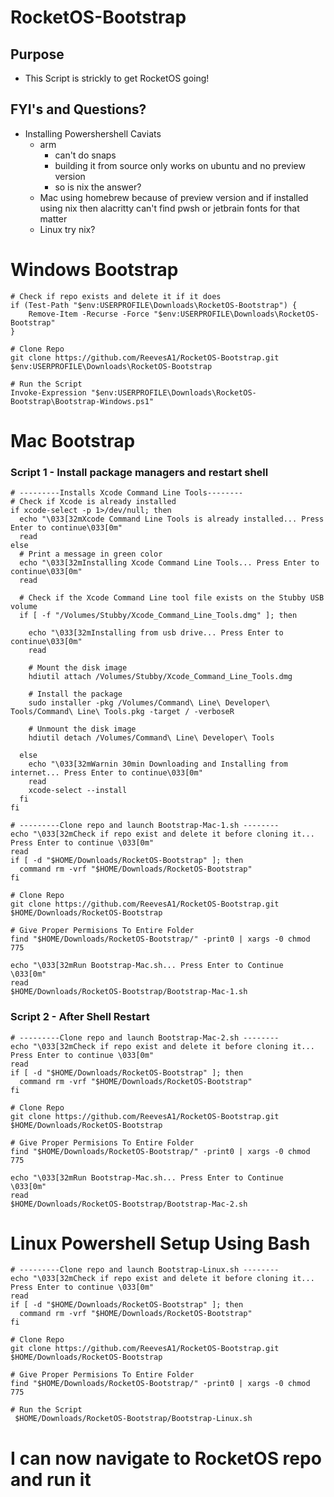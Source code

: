 # RocketOS-Bootstrap

## Purpose

- This Script is strickly to get RocketOS going!

## FYI's and Questions?

- Installing Powershershell Caviats
  - arm
    - can't do snaps
    - building it from source only works on ubuntu and no preview version
    - so is nix the answer?
  - Mac using homebrew because of preview version and if installed using nix then alacritty can't find pwsh or jetbrain fonts for that matter
  - Linux try nix?

# Windows Bootstrap

```
# Check if repo exists and delete it if it does
if (Test-Path "$env:USERPROFILE\Downloads\RocketOS-Bootstrap") {
    Remove-Item -Recurse -Force "$env:USERPROFILE\Downloads\RocketOS-Bootstrap"
}

# Clone Repo
git clone https://github.com/ReevesA1/RocketOS-Bootstrap.git $env:USERPROFILE\Downloads\RocketOS-Bootstrap

# Run the Script
Invoke-Expression "$env:USERPROFILE\Downloads\RocketOS-Bootstrap\Bootstrap-Windows.ps1"

```

# Mac Bootstrap

### Script 1 - Install package managers and restart shell

```
# ---------Installs Xcode Command Line Tools--------
# Check if Xcode is already installed
if xcode-select -p 1>/dev/null; then
  echo "\033[32mXcode Command Line Tools is already installed... Press Enter to continue\033[0m"
  read
else
  # Print a message in green color
  echo "\033[32mInstalling Xcode Command Line Tools... Press Enter to continue\033[0m"
  read

  # Check if the Xcode Command Line tool file exists on the Stubby USB volume
  if [ -f "/Volumes/Stubby/Xcode_Command_Line_Tools.dmg" ]; then

    echo "\033[32mInstalling from usb drive... Press Enter to continue\033[0m"
    read

    # Mount the disk image
    hdiutil attach /Volumes/Stubby/Xcode_Command_Line_Tools.dmg

    # Install the package
    sudo installer -pkg /Volumes/Command\ Line\ Developer\ Tools/Command\ Line\ Tools.pkg -target / -verboseR

    # Unmount the disk image
    hdiutil detach /Volumes/Command\ Line\ Developer\ Tools

  else
    echo "\033[32mWarnin 30min Downloading and Installing from internet... Press Enter to continue\033[0m"
    read
    xcode-select --install
  fi
fi

# ---------Clone repo and launch Bootstrap-Mac-1.sh --------
echo "\033[32mCheck if repo exist and delete it before cloning it... Press Enter to continue \033[0m"
read
if [ -d "$HOME/Downloads/RocketOS-Bootstrap" ]; then
  command rm -vrf "$HOME/Downloads/RocketOS-Bootstrap"
fi

# Clone Repo
git clone https://github.com/ReevesA1/RocketOS-Bootstrap.git $HOME/Downloads/RocketOS-Bootstrap

# Give Proper Permisions To Entire Folder
find "$HOME/Downloads/RocketOS-Bootstrap/" -print0 | xargs -0 chmod 775

echo "\033[32mRun Bootstrap-Mac.sh... Press Enter to Continue  \033[0m"
read
$HOME/Downloads/RocketOS-Bootstrap/Bootstrap-Mac-1.sh

```

### Script 2 - After Shell Restart 

```
# ---------Clone repo and launch Bootstrap-Mac-2.sh --------
echo "\033[32mCheck if repo exist and delete it before cloning it... Press Enter to continue \033[0m"
read
if [ -d "$HOME/Downloads/RocketOS-Bootstrap" ]; then
  command rm -vrf "$HOME/Downloads/RocketOS-Bootstrap"
fi

# Clone Repo
git clone https://github.com/ReevesA1/RocketOS-Bootstrap.git $HOME/Downloads/RocketOS-Bootstrap

# Give Proper Permisions To Entire Folder
find "$HOME/Downloads/RocketOS-Bootstrap/" -print0 | xargs -0 chmod 775

echo "\033[32mRun Bootstrap-Mac.sh... Press Enter to Continue  \033[0m"
read
$HOME/Downloads/RocketOS-Bootstrap/Bootstrap-Mac-2.sh
```

# Linux Powershell Setup Using Bash

```
# ---------Clone repo and launch Bootstrap-Linux.sh --------
echo "\033[32mCheck if repo exist and delete it before cloning it... Press Enter to continue \033[0m"
read
if [ -d "$HOME/Downloads/RocketOS-Bootstrap" ]; then
  command rm -vrf "$HOME/Downloads/RocketOS-Bootstrap"
fi

# Clone Repo
git clone https://github.com/ReevesA1/RocketOS-Bootstrap.git $HOME/Downloads/RocketOS-Bootstrap

# Give Proper Permisions To Entire Folder
find "$HOME/Downloads/RocketOS-Bootstrap/" -print0 | xargs -0 chmod 775

# Run the Script
 $HOME/Downloads/RocketOS-Bootstrap/Bootstrap-Linux.sh
```

# I can now navigate to RocketOS repo and run it
